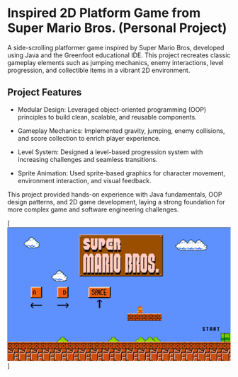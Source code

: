 # Inspired 2D Platform Game from Super Mario Bros. (Personal Project)

A side-scrolling platformer game inspired by Super Mario Bros, developed using Java and the Greenfoot educational IDE. This project recreates classic gameplay elements such as jumping mechanics, enemy interactions, level progression, and collectible items in a vibrant 2D environment.

## Project Features

- Modular Design: Leveraged object-oriented programming (OOP) principles to build clean, scalable, and reusable components.

- Gameplay Mechanics: Implemented gravity, jumping, enemy collisions, and score collection to enrich player experience.

- Level System: Designed a level-based progression system with increasing challenges and seamless transitions.

- Sprite Animation: Used sprite-based graphics for character movement, environment interaction, and visual feedback.


This project provided hands-on experience with Java fundamentals, OOP design patterns, and 2D game development, laying a strong foundation for more complex game and software engineering challenges.

[!["DEMO"](/assets/intro.png)]
